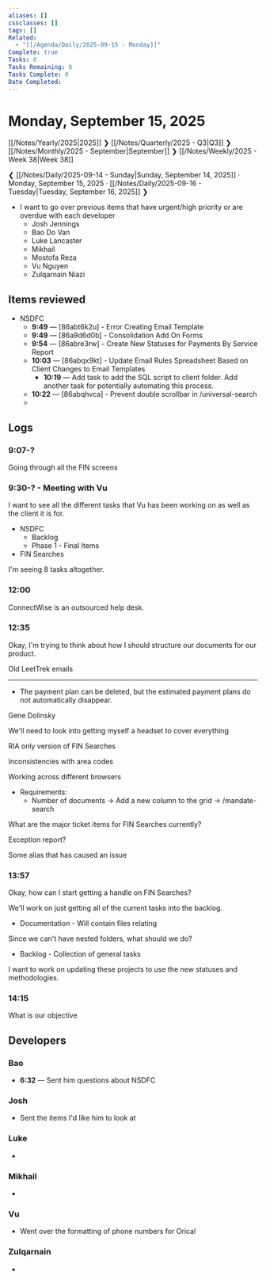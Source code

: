 ```yaml
---
aliases: []
cssclasses: []
tags: []
Related:
  - "[[/Agenda/Daily/2025-09-15 - Monday]]"
Complete: true
Tasks: 0
Tasks Remaining: 0
Tasks Complete: 0
Date Completed:
---
```

# Monday, September 15, 2025

[[/Notes/Yearly/2025|2025]] ❯ [[/Notes/Quarterly/2025 - Q3|Q3]] ❯ [[/Notes/Monthly/2025 - September|September]] ❯ [[/Notes/Weekly/2025 - Week 38|Week 38]]

❮ [[/Notes/Daily/2025-09-14 - Sunday|Sunday, September 14, 2025]] · Monday, September 15, 2025 · [[/Notes/Daily/2025-09-16 - Tuesday|Tuesday, September 16, 2025]] ❯

- I want to go over previous items that have urgent/high priority or are overdue with each developer
    - Josh Jennings
    - Bao Do Van
    - Luke Lancaster
    - Mikhail
    - Mostofa Reza
    - Vu Nguyen
    - Zulqarnain Niazi

## Items reviewed

- NSDFC
    - **9:49** — \[86abt6k2u\] - Error Creating Email Template
    - **9:49** — \[86a9d6d0b\] - Consolidation Add On Forms
    - **9:54** — \[86abre3rw\] - Create New Statuses for Payments By Service Report
    - **10:03** — \[86abqx9kt\] - Update Email Rules Spreadsheet Based on Client Changes to Email Templates
        - **10:19** — Add task to add the SQL script to client folder. Add another task for potentially automating this process.
    - **10:22** — \[86abqhvca\] - Prevent double scrollbar in /universal-search
    - 

## Logs
### 9:07-?

Going through all the FIN screens

### 9:30-? - Meeting with Vu

I want to see all the different tasks that Vu has been working on as well as the client it is for.

- NSDFC
    - Backlog
    - Phase 1 - Final Items
- FIN Searches

I'm seeing 8 tasks altogether.

### 12:00

ConnectWise is an outsourced help desk.

### 12:35

Okay, I'm trying to think about how I should structure our documents for our product.

Old LeetTrek emails

---

- The payment plan can be deleted, but the estimated payment plans do not automatically disappear.

Gene Dolinsky

We'll need to look into getting myself a headset to cover everything

RIA only version of FIN Searches

Inconsistencies with area codes

Working across different browsers

- Requirements:
    - Number of documents -> Add a new column to the grid -> /mandate-search

What are the major ticket items for FIN Searches currently?

Exception report?

Some alias that has caused an issue

### 13:57

Okay, how can I start getting a handle on FIN Searches?

We'll work on just getting all of the current tasks into the backlog.

- Documentation - Will contain files relating 

Since we can't have nested folders, what should we do?

- Backlog - Collection of general tasks

I want to work on updating these projects to use the new statuses and methodologies.

### 14:15

What is our objective

## Developers
### Bao

- **6:32** — Sent him questions about NSDFC

### Josh

- Sent the items I'd like him to look at

### Luke

- 

### Mikhail

- 

### Vu

- Went over the formatting of phone numbers for Orical

### Zulqarnain

- 

